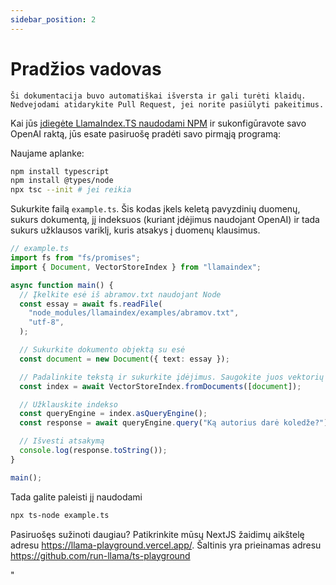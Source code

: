 ```yaml
---
sidebar_position: 2
---
```


# Pradžios vadovas

`Ši dokumentacija buvo automatiškai išversta ir gali turėti klaidų. Nedvejodami atidarykite Pull Request, jei norite pasiūlyti pakeitimus.`

Kai jūs [įdiegėte LlamaIndex.TS naudodami NPM](installation) ir sukonfigūravote savo OpenAI raktą, jūs esate pasiruošę pradėti savo pirmąją programą:

Naujame aplanke:

```bash npm2yarn
npm install typescript
npm install @types/node
npx tsc --init # jei reikia
```

Sukurkite failą `example.ts`. Šis kodas įkels keletą pavyzdinių duomenų, sukurs dokumentą, jį indeksuos (kuriant įdėjimus naudojant OpenAI) ir tada sukurs užklausos variklį, kuris atsakys į duomenų klausimus.

```ts
// example.ts
import fs from "fs/promises";
import { Document, VectorStoreIndex } from "llamaindex";

async function main() {
  // Įkelkite esė iš abramov.txt naudojant Node
  const essay = await fs.readFile(
    "node_modules/llamaindex/examples/abramov.txt",
    "utf-8",
  );

  // Sukurkite dokumento objektą su esė
  const document = new Document({ text: essay });

  // Padalinkite tekstą ir sukurkite įdėjimus. Saugokite juos vektorių saugykloje
  const index = await VectorStoreIndex.fromDocuments([document]);

  // Užklauskite indekso
  const queryEngine = index.asQueryEngine();
  const response = await queryEngine.query("Ką autorius darė koledže?");

  // Išvesti atsakymą
  console.log(response.toString());
}

main();
```

Tada galite paleisti jį naudodami

```bash
npx ts-node example.ts
```

Pasiruošęs sužinoti daugiau? Patikrinkite mūsų NextJS žaidimų aikštelę adresu https://llama-playground.vercel.app/. Šaltinis yra prieinamas adresu https://github.com/run-llama/ts-playground

"
